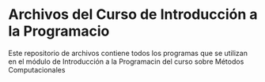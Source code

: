 # Archivos del Curso de Introducción a la Programacio

Este repositorio de archivos contiene todos los programas que se utilizan en el módulo de Introducción a la Programacin del curso sobre Métodos Computacionales
